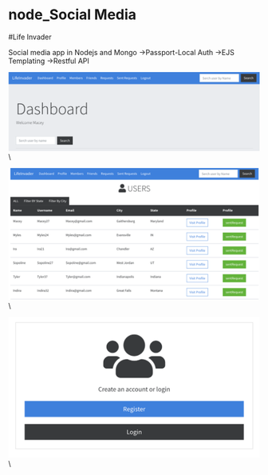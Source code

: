 # node_Social Media
#Life Invader

Social media app in Nodejs and Mongo 
->Passport-Local Auth
->EJS Templating
->Restful API

![dash](/ss/dashboard.png)\
    
![members](/ss/members.png)\

![home](/ss/home.png)\
    



